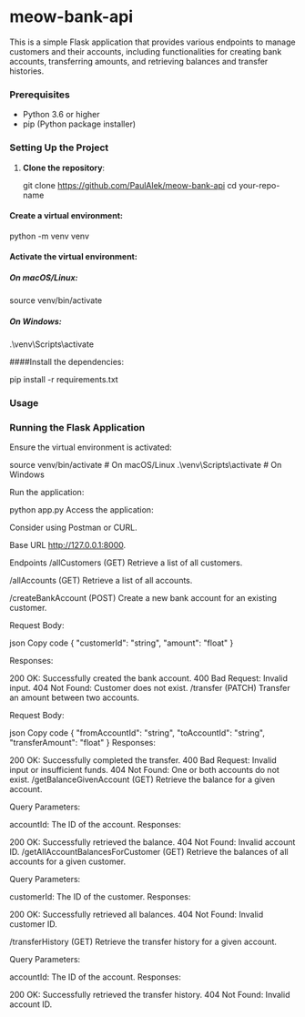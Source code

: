 # meow-bank-api

This is a simple Flask application that provides various endpoints to manage customers and their accounts, including functionalities for creating bank accounts, transferring amounts, and retrieving balances and transfer histories.

### Prerequisites

-   Python 3.6 or higher
-   pip (Python package installer)

### Setting Up the Project

1. **Clone the repository**:

    git clone https://github.com/PaulAlek/meow-bank-api
    cd your-repo-name

#### Create a virtual environment:

python -m venv venv

#### Activate the virtual environment:

##### On macOS/Linux:

source venv/bin/activate

##### On Windows:

.\venv\Scripts\activate

####Install the dependencies:

pip install -r requirements.txt

### Usage

### Running the Flask Application

Ensure the virtual environment is activated:

source venv/bin/activate # On macOS/Linux
.\venv\Scripts\activate # On Windows

Run the application:

python app.py
Access the application:

Consider using Postman or CURL.

Base URL
http://127.0.0.1:8000.

Endpoints
/allCustomers (GET)
Retrieve a list of all customers.

/allAccounts (GET)
Retrieve a list of all accounts.

/createBankAccount (POST)
Create a new bank account for an existing customer.

Request Body:

json
Copy code
{
"customerId": "string",
"amount": "float"
}

Responses:

200 OK: Successfully created the bank account.
400 Bad Request: Invalid input.
404 Not Found: Customer does not exist.
/transfer (PATCH)
Transfer an amount between two accounts.

Request Body:

json
Copy code
{
"fromAccountId": "string",
"toAccountId": "string",
"transferAmount": "float"
}
Responses:

200 OK: Successfully completed the transfer.
400 Bad Request: Invalid input or insufficient funds.
404 Not Found: One or both accounts do not exist.
/getBalanceGivenAccount (GET)
Retrieve the balance for a given account.

Query Parameters:

accountId: The ID of the account.
Responses:

200 OK: Successfully retrieved the balance.
404 Not Found: Invalid account ID.
/getAllAccountBalancesForCustomer (GET)
Retrieve the balances of all accounts for a given customer.

Query Parameters:

customerId: The ID of the customer.
Responses:

200 OK: Successfully retrieved all balances.
404 Not Found: Invalid customer ID.

/transferHistory (GET)
Retrieve the transfer history for a given account.

Query Parameters:

accountId: The ID of the account.
Responses:

200 OK: Successfully retrieved the transfer history.
404 Not Found: Invalid account ID.
